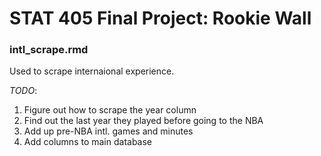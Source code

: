 # STAT 405 Final Project: Rookie Wall
### intl_scrape.rmd
Used to scrape internaional experience.

*TODO*: 
1. Figure out how to scrape the year column
2. Find out the last year they played before going to the NBA
3. Add up pre-NBA intl. games and minutes
4. Add columns to main database

